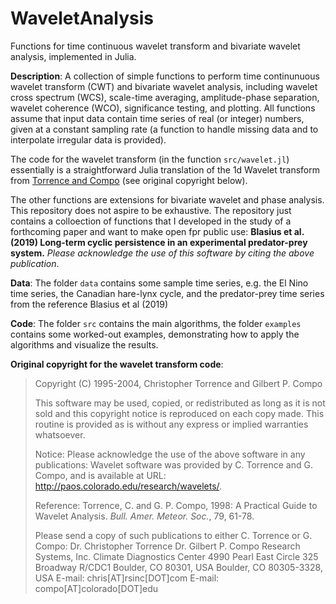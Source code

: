 # WaveletAnalysis

Functions for time continuous wavelet transform and 
bivariate wavelet analysis, implemented in Julia.


**Description**: A collection of simple functions to perform time continunuous wavelet transform (CWT) and bivariate wavelet analysis, including wavelet cross spectrum (WCS), scale-time averaging, amplitude-phase separation, wavelet coherence (WCO), significance testing, and plotting. All functions assume that input data contain time series of real (or integer) numbers, given at a constant sampling rate (a function to handle missing data and to interpolate irregular data is provided).

The code for the wavelet transform (in the function `src/wavelet.jl`) essentially is a straightforward Julia translation of the 1d Wavelet transform from [Torrence and Compo](http://paos.colorado.edu/research/wavelets/) (see original copyright below). 

The other functions are extensions for bivariate wavelet and phase analysis. 
This repository does not aspire to be exhaustive. 
The repository just contains a colloection of functions that I developed in the study of a forthcoming paper and want to make open fpr public use: **Blasius et al. (2019) Long-term cyclic persistence in an experimental predator-prey system.**
*Please acknowledge the use of this software by citing the above publication*.

**Data**: The folder `data` contains some sample time series, e.g. the El Nino time series, the Canadian hare-lynx cycle, and the predator-prey time series from the reference Blasius et al (2019)

**Code**: The folder `src` contains the main algorithms, the folder `examples` contains some worked-out examples, demonstrating how to apply the algorithms and visualize the results.




**Original copyright for the wavelet transform code**:

> Copyright (C) 1995-2004, Christopher Torrence and Gilbert P. Compo
>
> This software may be used, copied, or redistributed as long as it is not
> sold and this copyright notice is reproduced on each copy made. This
> routine is provided as is without any express or implied warranties
> whatsoever.
>
> Notice: Please acknowledge the use of the above software in any publications:
>   Wavelet software was provided by C. Torrence and G. Compo,
>     and is available at URL: http://paos.colorado.edu/research/wavelets/.
>
> Reference: Torrence, C. and G. P. Compo, 1998: A Practical Guide to
>           Wavelet Analysis. _Bull. Amer. Meteor. Soc._, 79, 61-78.
>
> Please send a copy of such publications to either C. Torrence or G. Compo:
> Dr. Christopher Torrence               Dr. Gilbert P. Compo
> Research Systems, Inc.                 Climate Diagnostics Center
> 4990 Pearl East Circle                 325 Broadway R/CDC1
> Boulder, CO 80301, USA                 Boulder, CO 80305-3328, USA
> E-mail: chris[AT]rsinc[DOT]com         E-mail: compo[AT]colorado[DOT]edu



